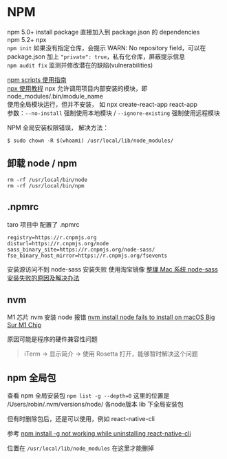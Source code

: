 # NPM

npm 5.0+ install package 直接加入到 package.json 的 dependencies  
npm 5.2+ npx  
`npm init` 如果没有指定仓库，会提示 WARN: No repository field，可以在 package.json 加上 `"private": true`，私有化仓库，屏蔽提示信息  
`npm audit fix` 监测并修改潜在的缺陷(vulnerabilities)

[npm scripts 使用指南](http://www.ruanyifeng.com/blog/2016/10/npm_scripts.html)  
[npx 使用教程](http://www.ruanyifeng.com/blog/2019/02/npx.html)
npx 允许调用项目内部安装的模块，即 node_modules/.bin/module_name  
使用全局模块运行，但并不安装， 如 npx create-react-app react-app  
参数：`--no-install` 强制使用本地模块 / `--ignore-existing` 强制使用远程模块

NPM 全局安装权限错误， 解决方法：

```
$ sudo chown -R $(whoami) /usr/local/lib/node_modules/
```

## 卸载 node / npm

```
rm -rf /usr/local/bin/node
rm -rf /usr/local/bin/npm
```

## .npmrc

taro 项目中 配置了 .npmrc

```
registry=https://r.cnpmjs.org
disturl=https://r.cnpmjs.org/node
sass_binary_site=https://r.cnpmjs.org/node-sass/
fse_binary_host_mirror=https://r.cnpmjs.org/fsevents
```

安装源访问不到 node-sass 安装失败 使用淘宝镜像 [整理 Mac 系统 node-sass 安装失败的原因及解决办法](https://www.cnblogs.com/renxiaoren/p/11903792.html)

## nvm

M1 芯片 nvm 安装 node 报错 [nvm install node fails to install on macOS Big Sur M1 Chip](https://github.com/nvm-sh/nvm/issues/2350)

原因可能是程序的硬件兼容性问题

> iTerm -> 显示简介 -> 使用 Rosetta 打开，能够暂时解决这个问题

## npm 全局包

查看 npm 全局安装包 `npm list -g --depth=0` 这里的位置是 /Users/robin/.nvm/versions/node/ 各node版本 lib 下全局安装包

但有时删除包后，还是可以使用，例如 react-native-cli 

参考 [npm install -g not working while uninstalling react-native-cli](https://stackoverflow.com/questions/54034545/npm-install-g-not-working-while-uninstalling-react-native-cli)

位置在 `/usr/local/lib/node_modules` 在这里才能删掉

